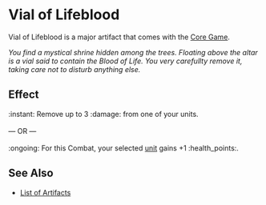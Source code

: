 # Vial of Lifeblood

Vial of Lifeblood is a major artifact that comes with the [Core Game](../content.md).

*You find a mystical shrine hidden among the trees. Floating above the altar is a vial said to contain the Blood of Life. You very carefullty remove it, taking care not to disturb anything else.*


## Effect

:instant: Remove up to 3 :damage: from one of your units.<br><br>— OR —<br><br> :ongoing: For this Combat, your selected [unit](../units.md) gains +1 :health_points:.


## See Also

- [List of Artifacts](../artifacts.md)
